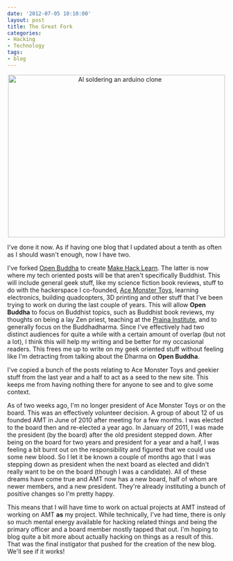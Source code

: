 ```yaml
---
date: '2012-07-05 10:10:00'
layout: post
title: The Great Fork
categories:
- Hacking
- Technology
tags:
- blog
---
```

<p style="text-align:center"><a href="http://www.flickr.com/photos/albill/7243221028/" title="Al soldering an arduino clone by albill, on Flickr"><img src="http://farm8.staticflickr.com/7232/7243221028_feefaacca0.jpg" width="500" height="375" alt="Al soldering an arduino clone"></a></p>

I've done it now. As if having one blog that I updated about a tenth as often as I should wasn't enough, now I have two.

I've forked [Open Buddha](http://www.openbuddha.com) to create [Make Hack Learn](http://makehacklearn.org). The latter is now where my tech oriented posts will be that aren't specifically Buddhist. This will include general geek stuff, like my science fiction book reviews, stuff to do with the hackerspace I co-founded, [Ace Monster Toys](http://www.acemonstertoys.org), learning electronics, building quadcopters, 3D printing and other stuff that I've been trying to work on during the last couple of years. This will allow <strong>Open Buddha</strong> to focus on Buddhist topics, such as Buddhist book reviews, my thoughts on being a lay Zen priest, teaching at the [Prajna Institute](http://www.prajnainstitute.org), and to generally focus on the Buddhadharma. Since I've effectively had two distinct audiences for quite a while with a certain amount of overlap (but not a lot), I think this will help my writing and be better for my occasional readers. This frees me up to write on my geek oriented stuff without feeling like I'm detracting from talking about the Dharma on <strong>Open Buddha</strong>. 

I've copied a bunch of the posts relating to Ace Monster Toys and geekier stuff from the last year and a half to act as a seed to the new site. This keeps me from having nothing there for anyone to see and to give some context.

As of two weeks ago, I'm no longer president of Ace Monster Toys or on the board. This was an effectively volunteer decision. A group of about 12 of us founded AMT in June of 2010 after meeting for a few months. I was elected to the board then and re-elected a year ago. In January of 2011, I was made the president (by the board) after the old president stepped down. After being on the board for two years and president for a year and a half, I was feeling a bit burnt out on the responsibility and figured that we could use some new blood. So I let it be known a couple of months ago that I was stepping down as president when the next board as elected and didn't really want to be on the board (though I was a candidate). All of these dreams have come true and AMT now has a new board, half of whom are newer members, and a new president. They're already instituting a bunch of positive changes so I'm pretty happy.

This means that I will have time to work on actual projects at AMT instead of working on AMT <strong>as</strong> my project. While technically, I've had time, there is only so much mental energy available for hacking related things and being the primary officer and a board member mostly tapped that out. I'm hoping to blog quite a bit more about actually hacking on things as a result of this. That was the final instigator that pushed for the creation of the new blog. We'll see if it works!

